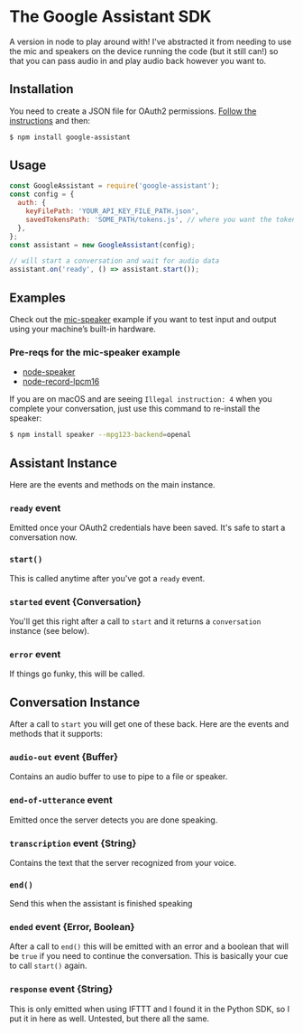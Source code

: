 # The Google Assistant SDK
A version in node to play around with! I've abstracted it from needing to use the mic and speakers on the device running the code (but it still can!) so that you can pass audio in and play audio back however you want to.

## Installation
You need to create a JSON file for OAuth2 permissions. [Follow the instructions][oauth] and then:

```bash
$ npm install google-assistant
```

## Usage
```js
const GoogleAssistant = require('google-assistant');
const config = {
  auth: {
    keyFilePath: 'YOUR_API_KEY_FILE_PATH.json',
    savedTokensPath: 'SOME_PATH/tokens.js', // where you want the tokens to be saved (will create the directory if not already there)
  },
};
const assistant = new GoogleAssistant(config);

// will start a conversation and wait for audio data
assistant.on('ready', () => assistant.start());
```

## Examples
Check out the [mic-speaker](examples/mic-speaker.js) example if you want to test input and output using your machine’s built-in hardware.
### Pre-reqs for the mic-speaker example
* [node-speaker](https://github.com/TooTallNate/node-speaker)
* [node-record-lpcm16](https://github.com/gillesdemey/node-record-lpcm16)

If you are on macOS and are seeing `Illegal instruction: 4` when you complete your conversation, just use this command to re-install the speaker:
```bash
$ npm install speaker --mpg123-backend=openal
```

## Assistant Instance
Here are the events and methods on the main instance.
### `ready` event
Emitted once your OAuth2 credentials have been saved. It's safe to start a conversation now.
### `start()`
This is called anytime after you've got a `ready` event.
### `started` event {Conversation}
You'll get this right after a call to `start` and it returns a `conversation` instance (see below).
### `error` event
If things go funky, this will be called.

## Conversation Instance
After a call to `start` you will get one of these back. Here are the events and methods that it supports:
### `audio-out` event {Buffer}
Contains an audio buffer to use to pipe to a file or speaker.
### `end-of-utterance` event
Emitted once the server detects you are done speaking.
### `transcription` event {String}
Contains the text that the server recognized from your voice.
### `end()`
Send this when the assistant is finished speaking
### `ended` event {Error, Boolean}
After a call to `end()` this will be emitted with an error and a boolean that will be `true` if you need to continue the conversation. This is basically your cue to call `start()` again.
### `response` event {String}
This is only emitted when using IFTTT and I found it in the Python SDK, so I put it in here as well. Untested, but there all the same.

[oauth]: https://developers.google.com/assistant/sdk/prototype/getting-started-other-platforms/config-dev-project-and-account
